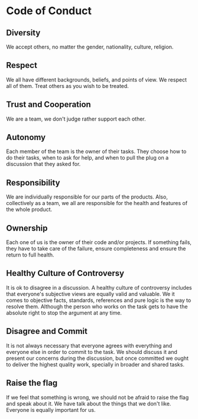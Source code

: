 # Code of Conduct

## Diversity
We accept others, no matter the gender, nationality, culture, religion.

## Respect
We all have different backgrounds, beliefs, and points of view. We respect all of them.
Treat others as you wish to be treated.

## Trust and Cooperation
We are a team, we don't judge rather support each other.

## Autonomy
Each member of the team is the owner of their tasks. They choose how to do their tasks, when to ask for help, and when to pull the plug on a discussion that they asked for.

## Responsibility
We are individually responsible for our parts of the products. Also, collectively as a team, we all are responsible for the health and features of the whole product.

## Ownership
Each one of us is the owner of their code and/or projects. If something fails, they have to take care of the failure, ensure completeness and ensure the return to full health.

## Healthy Culture of Controversy
It is ok to disagree in a discussion. A healthy culture of controversy includes that everyone's subjective views are equally valid and valuable. We it comes to objective facts, standards, references and pure logic is the way to resolve them. Although the person who works on the task gets to have the absolute right to stop the argument at any time.

## Disagree and Commit
It is not always necessary that everyone agrees with everything and everyone else in order to commit to the task. We should discuss it and present our concerns during the discussion, but once committed we ought to deliver the highest quality work, specially in broader and shared tasks.

## Raise the flag
If we feel that something is wrong, we should not be afraid to raise the flag and speak about it. 
We have talk about the things that we don't like. Everyone is equally important for us.
